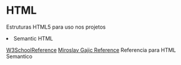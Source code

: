 # HTML
Estruturas HTML5 para uso nos projetos

<li>
	Semantic HTML 
</li>

<a href="https://www.w3schools.com/html/html5_semantic_elements.asp">W3SchoolReference</a>
<a href="https://www.pluralsight.com/guides/html-css/semantic-html">Miroslav Gajic Reference</a>
Referencia para HTML Semantico



